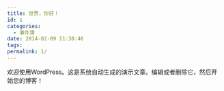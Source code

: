 ```yaml
---
title: 世界，你好！
id: 1
categories:
  - 事件簿
date: 2014-02-09 11:30:46
tags:
permalink: 1/
---
```


欢迎使用WordPress。这是系统自动生成的演示文章。编辑或者删除它，然后开始您的博客！